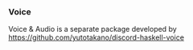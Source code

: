 
### Voice

Voice & Audio is a separate package developed by
https://github.com/yutotakano/discord-haskell-voice

